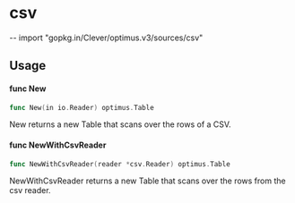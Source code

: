 # csv
--
    import "gopkg.in/Clever/optimus.v3/sources/csv"


## Usage

#### func  New

```go
func New(in io.Reader) optimus.Table
```
New returns a new Table that scans over the rows of a CSV.

#### func  NewWithCsvReader

```go
func NewWithCsvReader(reader *csv.Reader) optimus.Table
```
NewWithCsvReader returns a new Table that scans over the rows from the csv
reader.
